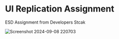 # UI Replication Assignment
 ESD Assignment from Developers Stcak
 

![Screenshot 2024-09-08 220703](https://github.com/user-attachments/assets/a45926f2-bd4d-4e36-b4f0-3667655d6103)
